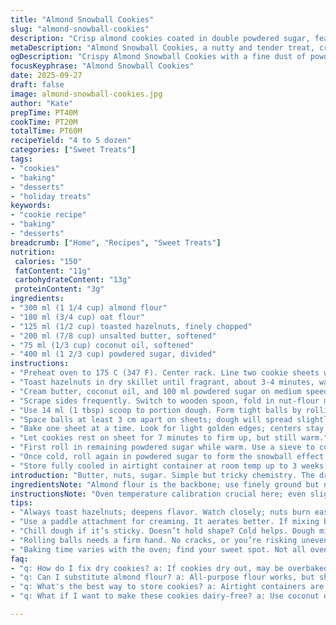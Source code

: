 ```yaml
---
title: "Almond Snowball Cookies"
slug: "almond-snowball-cookies"
description: "Crisp almond cookies coated in double powdered sugar, featuring a subtle twist with toasted hazelnuts and oat flour. Mix of soft butter and ground nuts creates a tender but sturdy texture. Visual cues key: golden edges, cracking sugar coating. Adjusted sugar amounts to balance oat flour mildness. Classic shaping method ensures even size and baking. Replace half butter with coconut oil for dairy-free. Store airtight; freezes well. Technique tips on creaming and rolling for perfect texture. Use visual doneness, not strict timing."
metaDescription: "Almond Snowball Cookies, a nutty and tender treat, crisp with powdered sugar coating. Perfect for gatherings or satisfying your sweet cravings."
ogDescription: "Crispy Almond Snowball Cookies with a fine dust of powdered sugar, rich in textures and flavors. A delightful treat any time of year."
focusKeyphrase: "Almond Snowball Cookies"
date: 2025-09-27
draft: false
image: almond-snowball-cookies.jpg
author: "Kate"
prepTime: PT40M
cookTime: PT20M
totalTime: PT60M
recipeYield: "4 to 5 dozen"
categories: ["Sweet Treats"]
tags:
- "cookies"
- "baking"
- "desserts"
- "holiday treats"
keywords:
- "cookie recipe"
- "baking"
- "desserts"
breadcrumb: ["Home", "Recipes", "Sweet Treats"]
nutrition: 
 calories: "150"
 fatContent: "11g"
 carbohydrateContent: "13g"
 proteinContent: "3g"
ingredients:
- "300 ml (1 1/4 cup) almond flour"
- "180 ml (3/4 cup) oat flour"
- "125 ml (1/2 cup) toasted hazelnuts, finely chopped"
- "200 ml (7/8 cup) unsalted butter, softened"
- "75 ml (1/3 cup) coconut oil, softened"
- "400 ml (1 2/3 cup) powdered sugar, divided"
instructions:
- "Preheat oven to 175 C (347 F). Center rack. Line two cookie sheets with parchment paper."
- "Toast hazelnuts in dry skillet until fragrant, about 3-4 minutes, watch for burning. Cool. Chop finely. Mix hazelnuts, almond flour and oat flour in bowl. Set aside."
- "Cream butter, coconut oil, and 100 ml powdered sugar on medium speed until fluffy, about 3-4 minutes. Use paddle attachment if available; better aeration equals lighter cookie."
- "Scrape sides frequently. Switch to wooden spoon, fold in nut-flour mix gently to avoid gluten development; over mixing toughens cookies."
- "Use 14 ml (1 tbsp) scoop to portion dough. Form tight balls by rolling between palms; surface should feel smooth, no cracks."
- "Space balls at least 3 cm apart on sheets; dough will spread slightly but keep shape."
- "Bake one sheet at a time. Look for light golden edges; centers stay pale and soft. Should jiggle just a bit when shaken gently. About 18-20 minutes."
- "Let cookies rest on sheet for 7 minutes to firm up, but still warm."
- "First roll in remaining powdered sugar while warm. Use a sieve to coat evenly; excess sugar dusts off easily into bowl for reuse."
- "Once cold, roll again in powdered sugar to form the snowball effect; twice for best coverage and slight crackling texture."
- "Store fully cooled in airtight container at room temp up to 3 weeks. Freeze in single layers wrapped well for up to 2 months."
introduction: "Butter, nuts, sugar. Simple but tricky chemistry. The dry flour balance shifts crispness, chew, and tenderness. Using oat flour adds a bit of chew and subtle sweetness, prevents dryness too fast. Hazelnuts take the place of almonds in part, offering deeper toasty flavor and crunch in every bite. Powdered sugar dusting not just decor; twice rolling locks in that snowy crust that cracks satisfyingly with the first bite. Temperature matters a lot here; underbake and they lack structure, overbake and they get dry and brown. Watch edges, jiggle in center. Timing is a guideline, your eyes and hands tell the story. Mixing—don’t overdo it or gluten kicks in, ruining delicate texture. This method lets you make dozens at once, then freeze half. Perfect treat to have on hand for guests or sudden sugar cravings."
ingredientsNote: "Almond flour is the backbone; use finely ground but not paste. If unavailable, blend blanched almonds in a food processor to fine meal, but watch for turning into butter. Oat flour brings softness and subtle chew but absorbs more moisture; you could swap it 1:1 with all-purpose flour for crisper texture but expect less nutty flavor. Toasting hazelnuts intensifies flavor but don’t skip. Substitute with toasted pecans or walnuts if you prefer. Butter plus coconut oil combo stabilizes dough; coconut oil replaces some fat providing tenderness and slight sweetness while keeping everything dairy-free. Powdered sugar amount reduced by 20% from traditional to compensate for oat flour sweetness and avoid cloying finish. Always sift powdered sugar to avoid lumps when coating. Could dust with cinnamon sugar mix for holiday twist."
instructionsNote: "Oven temperature calibration crucial here; even slight overheat browns edges too fast. Use parchment to prevent thin edges burning. Toast hazelnuts lightly to release oils, watch closely—nuts burn fast and ruin flavor. Creaming butter and coconut oil aerates fat and gives lift; skipping this yields flat cookies. When folding nut-flour mix, gentle coaxing prevents overworking dough—gluten development toughens delicate cookie. Portioning with a scoop gives uniform size and bake time. Rolling into balls ensures even shape; cracks cause uneven baking. Baking indication: pale tops with edges just coloring, slight wobble in center if tested gently doesn’t mean underdone, cookies firm up as they cool. Cooling on baking sheet makes cookies finish setting—transfer too soon and they fall apart. Rolling in powdered sugar warm makes it stick better; second roll dry sets crust and prevents sticking. Cookie storage: airtight at room temp retains crisp outside, soft inside. Freeze between parchment sheets in Ziploc to avoid clumping. Thaw before slicing if using with sandwich fillings."
tips:
- "Always toast hazelnuts; deepens flavor. Watch closely; nuts burn easily. A few minutes can change everything. Smell when they start releasing oils."
- "Use a paddle attachment for creaming. It aerates better. If mixing by hand, you're in for arm work. Keep at it until fluffy, light. Texture matters."
- "Chill dough if it’s sticky. Doesn’t hold shape? Cold helps. Dough might seem too soft; trust the process. It firms when baked. Visual cues key."
- "Rolling balls needs a firm hand. No cracks, or you’re risking uneven baking. A smooth surface bakes evenly. Pay attention to spacing between them."
- "Baking time varies with the oven; find your sweet spot. Not all ovens are calibrated. Look for those light golden edges, soft centers. Timing isn’t everything."
faq:
- "q: How do I fix dry cookies? a: If cookies dry out, may be overbaked. Watch edges; jiggle in center matters. Moisture control is key."
- "q: Can I substitute almond flour? a: All-purpose flour works, but shifts texture; less nutty. Not as tender; prefer a blend? Try mixing back half."
- "q: What's the best way to store cookies? a: Airtight containers are essential. Room temp retains center softness. Freeze with layers; keep from clumping."
- "q: What if I want to make these cookies dairy-free? a: Use coconut oil; replace half butter. Creates similar texture without dairy. Easy change."

---
```

